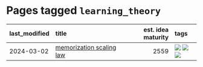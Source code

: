 # Pages tagged `learning_theory`

|last_modified|title|est. idea maturity|tags
|:---|:---|---:|:---|
|2024-03-02|[memorization scaling law](../memorization_scaling_law.md)|2559|[![](https://img.shields.io/badge/tag-experimental-496a1)](../tags/experimental.md) [![](https://img.shields.io/badge/tag-learning_theory-539c8)](../tags/learning_theory.md) [![](https://img.shields.io/badge/tag-scaling-82f36e)](../tags/scaling.md)|